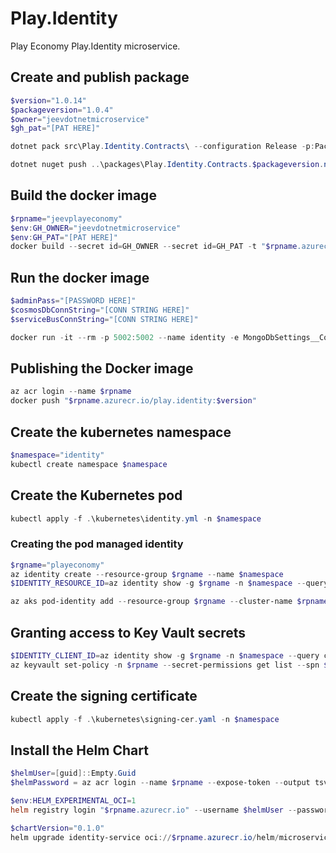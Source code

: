 # Play.Identity
Play Economy Play.Identity microservice.

## Create and publish package
```powershell
$version="1.0.14"
$packageversion="1.0.4"
$owner="jeevdotnetmicroservice"
$gh_pat="[PAT HERE]"

dotnet pack src\Play.Identity.Contracts\ --configuration Release -p:PackageVersion=$packageversion -p:RepositoryUrl=https://github.com/$owner/Play.Identity -o ..\packages

dotnet nuget push ..\packages\Play.Identity.Contracts.$packageversion.nupkg --api-key $gh_pat --source "github"
```

## Build the docker image
```powershell
$rpname="jeevplayeconomy"
$env:GH_OWNER="jeevdotnetmicroservice"
$env:GH_PAT="[PAT HERE]"
docker build --secret id=GH_OWNER --secret id=GH_PAT -t "$rpname.azurecr.io/play.identity:$version" .
```

## Run the docker image
```powershell
$adminPass="[PASSWORD HERE]"
$cosmosDbConnString="[CONN STRING HERE]"
$serviceBusConnString="[CONN STRING HERE]"

docker run -it --rm -p 5002:5002 --name identity -e MongoDbSettings__ConnectionString=$cosmosDbConnString -e ServiceBusSettings__ConnectionString=$serviceBusConnString -e ServiceSettings__MessageBroker="SERVICEBUS" -e IdentitySettings__AdminUserPassword=$adminPass play.identity:$version
```

## Publishing the Docker image
```powershell
az acr login --name $rpname
docker push "$rpname.azurecr.io/play.identity:$version"
```

## Create the kubernetes namespace
```powershell
$namespace="identity"
kubectl create namespace $namespace
```
## Create the Kubernetes pod
```powershell
kubectl apply -f .\kubernetes\identity.yml -n $namespace
```

### Creating the pod managed identity
```powershell
$rgname="playeconomy"
az identity create --resource-group $rgname --name $namespace
$IDENTITY_RESOURCE_ID=az identity show -g $rgname -n $namespace --query id -otsv

az aks pod-identity add --resource-group $rgname --cluster-name $rpname --namespace $namespace --name $namespace --identity-resource-id $IDENTITY_RESOURCE_ID
```

## Granting access to Key Vault secrets
```powershell
$IDENTITY_CLIENT_ID=az identity show -g $rgname -n $namespace --query clientId -otsv
az keyvault set-policy -n $rpname --secret-permissions get list --spn $IDENTITY_CLIENT_ID
```

## Create the signing certificate
```powershell
kubectl apply -f .\kubernetes\signing-cer.yaml -n $namespace
```

## Install the Helm Chart
```powershell
$helmUser=[guid]::Empty.Guid
$helmPassword = az acr login --name $rpname --expose-token --output tsv --query accessToken

$env:HELM_EXPERIMENTAL_OCI=1
helm registry login "$rpname.azurecr.io" --username $helmUser --password $helmPassword

$chartVersion="0.1.0"
helm upgrade identity-service oci://$rpname.azurecr.io/helm/microservice --version $chartVersion -f .\helm\values.yaml -n $namespace --install
```

